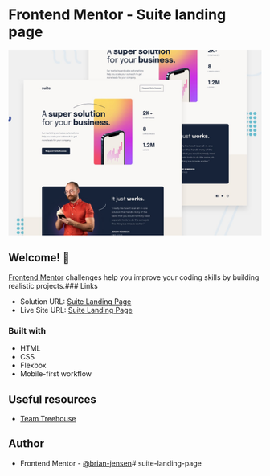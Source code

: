 # Frontend Mentor - Suite landing page

![Design preview for the Suite landing page coding challenge](./preview.jpg)

## Welcome! 👋

[Frontend Mentor](https://www.frontendmentor.io) challenges help you improve your coding skills by building realistic projects.### Links

- Solution URL: [Suite Landing Page](https://github.com/brian-jensen/suite-landing-page)
- Live Site URL: [Suite Landing Page](https://brian-jensen.github.io/suite-landing-page/)

### Built with

- HTML
- CSS
- Flexbox
- Mobile-first workflow

## Useful resources

- [Team Treehouse](https://teamtreehouse.com/)

## Author

- Frontend Mentor - [@brian-jensen](https://www.frontendmentor.io/profile/brian-jensen)# suite-landing-page
